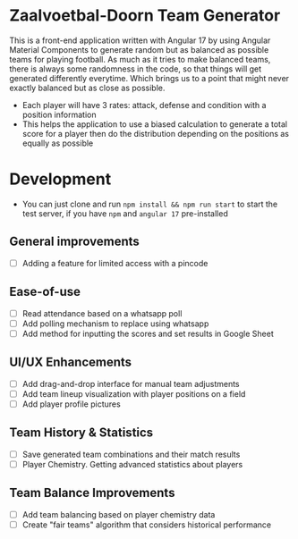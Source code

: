# Zaalvoetbal-Doorn Team Generator
This is a front-end application written with Angular 17 by using Angular Material Components to generate random but as balanced as possible teams for playing football. As much as it tries to make balanced teams, there is always some randomness in the code, so that things will get generated differently everytime. Which brings us to a point that might never exactly balanced but as close as possible.

- Each player will have 3 rates: attack, defense and condition with a position information
- This helps the application to use a biased calculation to generate a total score for a player then do the distribution depending on the positions as equally as possible

# Development
- You can just clone and run `npm install && npm run start` to start the test server, if you have `npm` and `angular 17` pre-installed

## General improvements
- [ ] Adding a feature for limited access with a pincode

## Ease-of-use
- [ ] Read attendance based on a whatsapp poll 
- [ ] Add polling mechanism to replace using whatsapp
- [ ] Add method for inputting the scores and set results in Google Sheet

## UI/UX Enhancements
- [ ] Add drag-and-drop interface for manual team adjustments
- [ ] Add team lineup visualization with player positions on a field
- [ ] Add player profile pictures
 
## Team History & Statistics
- [ ] Save generated team combinations and their match results
- [ ] Player Chemistry. Getting advanced statistics about players

## Team Balance Improvements
- [ ] Add team balancing based on player chemistry data
- [ ] Create "fair teams" algorithm that considers historical performance